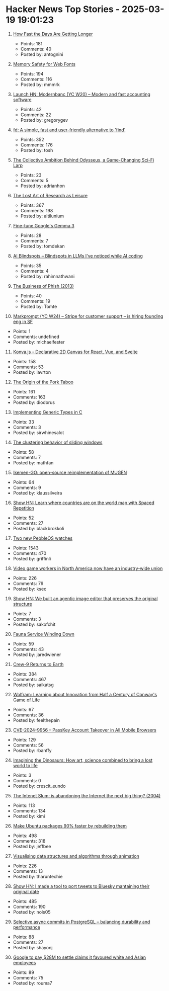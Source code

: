 # Hacker News Top Stories - 2025-03-19 19:01:23

1. [How Fast the Days Are Getting Longer](https://joe-antognini.github.io/astronomy/daylight)
   - Points: 181
   - Comments: 40
   - Posted by: antognini

2. [Memory Safety for Web Fonts](https://developer.chrome.com/blog/memory-safety-fonts)
   - Points: 194
   - Comments: 116
   - Posted by: mmmrk

3. [Launch HN: Modernbanc (YC W20) – Modern and fast accounting software](undefined)
   - Points: 42
   - Comments: 22
   - Posted by: gregorygev

4. [fd: A simple, fast and user-friendly alternative to 'find'](https://github.com/sharkdp/fd)
   - Points: 352
   - Comments: 176
   - Posted by: tosh

5. [The Collective Ambition Behind Odysseus, a Game-Changing Sci-Fi Larp](https://mssv.net/2025/03/19/the-collective-ambition-behind-odysseus-a-game-changing-sci-fi-larp/)
   - Points: 23
   - Comments: 5
   - Posted by: adrianhon

6. [The Lost Art of Research as Leisure](https://kasurian.com/p/research-as-leisure)
   - Points: 367
   - Comments: 198
   - Posted by: altilunium

7. [Fine-tune Google's Gemma 3](https://unsloth.ai/blog/gemma3)
   - Points: 28
   - Comments: 7
   - Posted by: tomdekan

8. [AI Blindspots – Blindspots in LLMs I've noticed while AI coding](https://ezyang.github.io/ai-blindspots/)
   - Points: 35
   - Comments: 4
   - Posted by: rahimnathwani

9. [The Business of Phish (2013)](https://priceonomics.com/business-of-phish/)
   - Points: 40
   - Comments: 19
   - Posted by: Tomte

10. [Markprompt (YC W24) – Stripe for customer support – is hiring founding eng in SF](https://markprompt.com/jobs)
   - Points: 1
   - Comments: undefined
   - Posted by: michaelfester

11. [Konva.js - Declarative 2D Canvas for React, Vue, and Svelte](https://konvajs.org/)
   - Points: 158
   - Comments: 53
   - Posted by: lavrton

12. [The Origin of the Pork Taboo](https://archaeology.org/issues/march-april-2025/letters-from/on-the-origin-of-the-pork-taboo/)
   - Points: 161
   - Comments: 163
   - Posted by: diodorus

13. [Implementing Generic Types in C](https://btmc.substack.com/p/implementing-generic-types-in-c)
   - Points: 33
   - Comments: 3
   - Posted by: sirwhinesalot

14. [The clustering behavior of sliding windows](https://arxiv.org/abs/2503.14393)
   - Points: 58
   - Comments: 7
   - Posted by: mathfan

15. [Ikemen-GO: open-source reimplementation of MUGEN](https://github.com/ikemen-engine/Ikemen-GO)
   - Points: 64
   - Comments: 9
   - Posted by: klaussilveira

16. [Show HN: Learn where countries are on the world map with Spaced Repetition](https://map.koljapluemer.com)
   - Points: 52
   - Comments: 27
   - Posted by: blackbrokkoli

17. [Two new PebbleOS watches](https://ericmigi.com/blog/introducing-two-new-pebbleos-watches/)
   - Points: 1543
   - Comments: 470
   - Posted by: griffinli

18. [Video game workers in North America now have an industry-wide union](https://www.engadget.com/big-tech/video-game-workers-in-north-america-now-have-an-industry-wide-union-130024730.html)
   - Points: 226
   - Comments: 79
   - Posted by: ksec

19. [Show HN: We built an agentic image editor that preserves the original structure](https://palette.cam/gallery)
   - Points: 7
   - Comments: 3
   - Posted by: sakofchit

20. [Fauna Service Winding Down](https://fauna.com/blog/the-future-of-fauna)
   - Points: 59
   - Comments: 43
   - Posted by: jaredwiener

21. [Crew-9 Returns to Earth](https://www.spacex.com/launches/mission/?missionId=crew-9-return)
   - Points: 384
   - Comments: 467
   - Posted by: saikatsg

22. [Wolfram: Learning about Innovation from Half a Century of Conway's Game of Life](https://writings.stephenwolfram.com/2025/03/what-can-we-learn-about-engineering-and-innovation-from-half-a-century-of-the-game-of-life-cellular-automaton/)
   - Points: 67
   - Comments: 36
   - Posted by: feelthepain

23. [CVE-2024-9956 – PassKey Account Takeover in All Mobile Browsers](https://mastersplinter.work/research/passkey/)
   - Points: 129
   - Comments: 56
   - Posted by: rbanffy

24. [Imagining the Dinosaurs: How art, science combined to bring a lost world to life](https://worldhistory.substack.com/p/imagining-the-dinosaurs)
   - Points: 3
   - Comments: 0
   - Posted by: crescit_eundo

25. [The Intenet Slum: is abandoning the Internet the next big thing? (2004)](https://www.fourmilab.ch/documents/netslum/)
   - Points: 113
   - Comments: 134
   - Posted by: kimi

26. [Make Ubuntu packages 90% faster by rebuilding them](https://gist.github.com/jwbee/7e8b27e298de8bbbf8abfa4c232db097)
   - Points: 498
   - Comments: 318
   - Posted by: jeffbee

27. [Visualising data structures and algorithms through animation](https://visualgo.net/en)
   - Points: 226
   - Comments: 13
   - Posted by: tharuntechie

28. [Show HN: I made a tool to port tweets to Bluesky mantaining their original date](https://bluemigrate.com)
   - Points: 485
   - Comments: 190
   - Posted by: nols05

29. [Selective async commits in PostgreSQL – balancing durability and performance](https://www.shayon.dev/post/2025/75/selective-asynchronous-commits-in-postgresql-balancing-durability-and-performance/)
   - Points: 88
   - Comments: 27
   - Posted by: shayonj

30. [Google to pay $28M to settle claims it favoured white and Asian employees](https://www.theguardian.com/technology/2025/mar/19/google-pay-settle-claims-favoured-white-asian-employees)
   - Points: 89
   - Comments: 75
   - Posted by: rouma7

